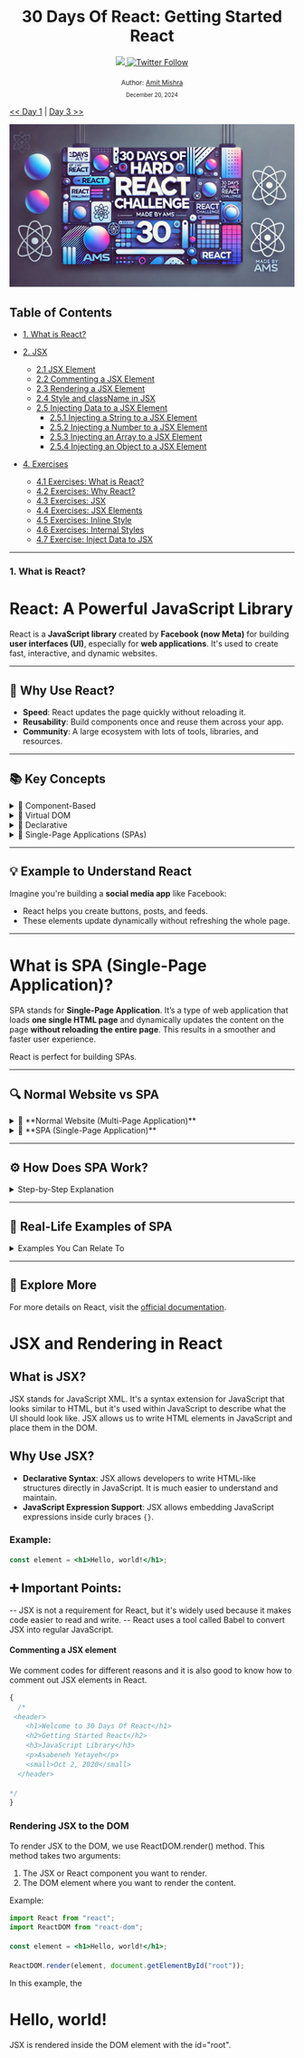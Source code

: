 <div align="center">
  <h1> 30 Days Of React: Getting Started React</h1>
  <a class="header-badge" target="_blank" href="https://www.linkedin.com/in/amsmishra/">
  <img src="https://img.shields.io/badge/style--5eba00.svg?label=LinkedIn&logo=linkedin&style=social">
  </a>
  <a class="header-badge" target="_blank" href="https://x.com/ezYams">
  <img alt="Twitter Follow" src="https://img.shields.io/twitter/follow/ezYams?style=social">
  </a>

<sub>Author:
<a href="https://www.linkedin.com/in/amsmishra/" target="_blank">Amit Mishra</a><br>
<small> December 20, 2024</small>
</sub>

</div>

[<< Day 1](../01_Day_Introduction_To_React/README.md) | [Day 3 >>](../03_Day_Setting_Up/README.md)

![30 Days of Hard React banner](./images/banner.webp)

## Table of Contents

- [1. What is React?](#1-what-is-react)
- [2. JSX](#3-jsx)

  - [2.1 JSX Element](#31-jsx-element)
  - [2.2 Commenting a JSX Element](#32-commenting-a-jsx-element)
  - [2.3 Rendering a JSX Element](#33-rendering-a-jsx-element)
  - [2.4 Style and className in JSX](#34-style-and-classname-in-jsx)
  - [2.5 Injecting Data to a JSX Element](#35-injecting-data-to-a-jsx-element)
    - [2.5.1 Injecting a String to a JSX Element](#351-injecting-a-string-to-a-jsx-element)
    - [2.5.2 Injecting a Number to a JSX Element](#352-injecting-a-number-to-a-jsx-element)
    - [2.5.3 Injecting an Array to a JSX Element](#353-injecting-an-array-to-a-jsx-element)
    - [2.5.4 Injecting an Object to a JSX Element](#354-injecting-an-object-to-a-jsx-element)

- [4. Exercises](#4-exercises)
  - [4.1 Exercises: What is React?](#41-exercises-what-is-react)
  - [4.2 Exercises: Why React?](#42-exercises-why-react)
  - [4.3 Exercises: JSX](#43-exercises-jsx)
  - [4.4 Exercises: JSX Elements](#44-exercises-jsx-elements)
  - [4.5 Exercises: Inline Style](#45-exercises-inline-style)
  - [4.6 Exercises: Internal Styles](#46-exercises-internal-styles)
  - [4.7 Exercise: Inject Data to JSX](#47-exercise-inject-data-to-jsx)

---

### 1. What is React?

# React: A Powerful JavaScript Library

React is a **JavaScript library** created by **Facebook (now Meta)** for building **user interfaces (UI)**, especially for **web applications**. It's used to create fast, interactive, and dynamic websites.

---

## 🌟 Why Use React?

- **Speed**: React updates the page quickly without reloading it.
- **Reusability**: Build components once and reuse them across your app.
- **Community**: A large ecosystem with lots of tools, libraries, and resources.

---

## 📚 Key Concepts

<details>
<summary>🔹 Component-Based</summary>
React breaks the UI into small, reusable pieces called **components** (like LEGO blocks). Each component manages its own logic and UI, making your app modular and easy to maintain.
</details>

<details>
<summary>🔹 Virtual DOM</summary>
React uses a **Virtual DOM**, which is a lightweight copy of the real DOM. This makes updates faster because React only changes what’s necessary instead of re-rendering the whole page.
</details>

<details>
<summary>🔹 Declarative</summary>
With React, you describe **what you want** your UI to look like, and React handles **how to achieve it**. This approach makes your code cleaner and easier to debug.
</details>

<details>
<summary>🔹 Single-Page Applications (SPAs)</summary>
React is great for creating **SPAs**, where only parts of the page update dynamically without reloading the entire page. This results in a smoother, faster user experience.
</details>

---

## 💡 Example to Understand React

Imagine you're building a **social media app** like Facebook:

- React helps you create buttons, posts, and feeds.
- These elements update dynamically without refreshing the whole page.

---

# What is SPA (Single-Page Application)?

SPA stands for **Single-Page Application**. It’s a type of web application that loads **one single HTML page** and dynamically updates the content on the page **without reloading the entire page**. This results in a smoother and faster user experience.

React is perfect for building SPAs.

---

## 🔍 Normal Website vs SPA

<details>
<summary>🔸 **Normal Website (Multi-Page Application)**</summary>
- Every time a user visits a new page, the entire page reloads from the server.  
- **Example**: On a blog, moving from "Home" to "About Us" reloads the whole page.
</details>

<details>
<summary>🔸 **SPA (Single-Page Application)**</summary>
- The first page (HTML, CSS, JS) is loaded only once.  
- After that, data is fetched and updated dynamically, without reloading the entire page.  
- **Example**: Gmail. When you open a new email, only the email content changes while the rest of the page (header, sidebar) remains unchanged.
</details>

---

## ⚙️ How Does SPA Work?

<details>
<summary>Step-by-Step Explanation</summary>

1. **First Load**:  
   The server sends a single HTML file along with JavaScript.

2. **After That**:
   - JavaScript (React, for instance) dynamically updates only the parts of the page that need to change.
   - The **Virtual DOM** helps React figure out what has changed and updates only that part without touching the rest of the page.
   </details>

---

## 📖 Real-Life Examples of SPA

<details>
<summary>Examples You Can Relate To</summary>

1. **Facebook Feed**:

   - When you click the "Like" button, only that post gets updated.
   - The rest of the page stays the same.

2. **Gmail**:

   - Switching between emails updates the content dynamically without reloading the entire app.

3. **Instagram/Twitter**:
   - Scrolling through the feed or interacting with posts works seamlessly as an SPA.

</details>

---

## 🔗 Explore More

For more details on React, visit the [official documentation](https://reactjs.org/).

# JSX and Rendering in React

## What is JSX?

JSX stands for JavaScript XML. It's a syntax extension for JavaScript that looks similar to HTML, but it's used within JavaScript to describe what the UI should look like. JSX allows us to write HTML elements in JavaScript and place them in the DOM.

## Why Use JSX?

- **Declarative Syntax**: JSX allows developers to write HTML-like structures directly in JavaScript. It is much easier to understand and maintain.
- **JavaScript Expression Support**: JSX allows embedding JavaScript expressions inside curly braces `{}`.

### Example:

```jsx
const element = <h1>Hello, world!</h1>;
```

## ➕ Important Points:

-- JSX is not a requirement for React, but it's widely used because it makes code easier to read and write.
-- React uses a tool called Babel to convert JSX into regular JavaScript.

#### Commenting a JSX element

We comment codes for different reasons and it is also good to know how to comment out JSX elements in React.

```js
{
  /*
 <header>
    <h1>Welcome to 30 Days Of React</h1>
    <h2>Getting Started React</h2>
    <h3>JavaScript Library</h3>
    <p>Asabeneh Yetayeh</p>
    <small>Oct 2, 2020</small>
  </header>

*/
}
```

### Rendering JSX to the DOM

To render JSX to the DOM, we use ReactDOM.render() method. This method takes two arguments:

1. The JSX or React component you want to render.
2. The DOM element where you want to render the content.

Example:

```jsx
import React from "react";
import ReactDOM from "react-dom";

const element = <h1>Hello, world!</h1>;

ReactDOM.render(element, document.getElementById("root"));
```

In this example, the <h1>Hello, world!</h1> JSX is rendered inside the DOM element with the id="root".
